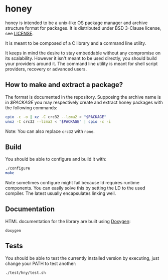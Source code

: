 # honey
  
honey is intended to be a unix-like OS package manager and
archive structure format for packages. It is distributed under BSD 3-Clause
license, see [LICENSE](https://github.com/ValentinDebon/honey/blob/master/LICENSE).

It is meant to be composed of a C library and a command line utility.

It keeps in mind the desire to stay embeddable without
any compromise on its scalability. However it isn't
meant to be used directly, you should build your
providers around it. The command line utility is meant for
shell script providers, recovery or advanced users.

## How to make and extract a package?

The format is documented in the repository. Supposing the archive name is in _$PACKAGE_
you may respectively create and extract honey packages with the following commands:

```sh
cpio -c -o | xz -C crc32 --lzma2 > "$PACKAGE"
unxz -C crc32 --lzma2 < "$PACKAGE" | cpio -c -i
```

Note: You can also replace `crc32` with `none`.

## Build

You should be able to configure and build it with:

```sh
./configure
make
```

Note sometimes configure might fail because ld requires runtime components.
You can easily solve this by setting the LD to the used compiler.
The latest usually encapsulates linking well.

## Documentation

HTML documentation for the library are built using
[Doxygen](https://github.com/doxygen/doxygen):

	doxygen

## Tests

You should be able to test the currently installed version by executing, just change your PATH to test another:

	./test/hny/test.sh

